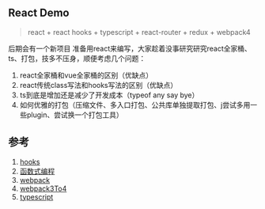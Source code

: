 ## React Demo
>react + react hooks + typescript + react-router + redux + webpack4  

后期会有一个新项目 准备用react来编写，大家趁着没事研究研究react全家桶、ts、打包，技多不压身，顺便考虑几个问题：  
1. react全家桶和vue全家桶的区别（优缺点）
2. react传统class写法和hooks写法的区别（优缺点）
3. ts到底是增加还是减少了开发成本（typeof any say bye）
4. 如何优雅的打包（压缩文件、多入口打包、公共库单独提取打包、j尝试多用一些plugin、尝试换一个打包工具）

## 参考
1. [hooks](https://zhuanlan.zhihu.com/p/92211533)
2. [函数式编程](http://www.ayqy.net/blog/the-rise-of-function-component/#articleHeader8)
3. [webpack](https://zhuanlan.zhihu.com/p/43168449)
4. [webpack3To4](https://blog.csdn.net/github_36487770/article/details/80228147)
5. [typescript](https://ts.xcatliu.com/)